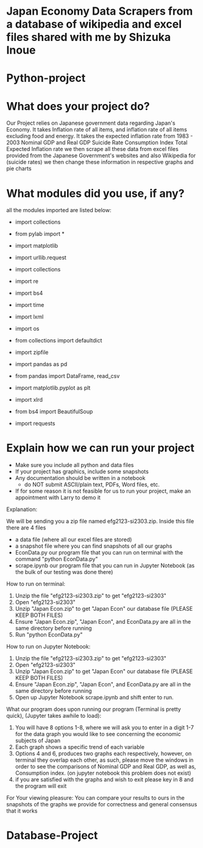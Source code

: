 # Japan Economy Data Scrapers from a database of wikipedia and excel files shared with me by Shizuka Inoue
# Python-project

# What does your project do?
Our Project relies on Japanese government data regarding Japan's Economy.
It takes Inflation rate of all items, and inflation rate of all items excluding food and energy.
It takes the expected inflation rate from 1983 - 2003
Nominal GDP and Real GDP
Suicide Rate
Consumption Index
Total Expected Inflation rate
we then scrape all these data from excel files provided from the Japanese Government's websites and also Wikipedia for (suicide rates)
we then change these information in respective graphs and pie charts

# What modules did you use, if any?

all the modules imported are listed below:

- import collections

- from pylab import *
- import matplotlib
- import urllib.request
- import collections
- import re
- import bs4
- import time
- import lxml

- import os

- from collections import defaultdict
- import zipfile                                                                                                                                                                                          
- import pandas as pd
- from pandas import DataFrame, read_csv
- import matplotlib.pyplot as plt
- import xlrd
- from bs4 import BeautifulSoup
- import requests

# Explain how we can run your project
- Make sure you include all python and data files
- If your project has graphics, include some snapshots
- Any documentation should be written in a notebook
    - do NOT submit ASCII/plain text, PDFs, Word files, etc.
- If for some reason it is not feasible for us to run your project, make an appointment with Larry to demo it

Explanation:

We will be sending you a zip file named efg2123-si2303.zip.
Inside this file there are 4 files
- a data file (where all our excel files are stored)
- a snapshot file where you can find snapshots of all our graphs
- EconData.py our program file that you can run on terminal with the command "python EconData.py"
- scrape.ipynb our program file that you can run in Jupyter Notebook (as the bulk of our testing was done there)

How to run on terminal:
1. Unzip the file "efg2123-si2303.zip" to get "efg2123-si2303"
2. Open "efg2123-si2303"
3. Unzip "Japan Econ.zip" to get "Japan Econ" our database file (PLEASE KEEP BOTH FILES)
4. Ensure "Japan Econ.zip", "Japan Econ", and EconData.py are all in the same directory before running
5. Run "python EconData.py"

How to run on Jupyter Notebook:
1. Unzip the file "efg2123-si2303.zip" to get "efg2123-si2303"
2. Open "efg2123-si2303"
3. Unzip "Japan Econ.zip" to get "Japan Econ" our database file (PLEASE KEEP BOTH FILES)
4. Ensure "Japan Econ.zip", "Japan Econ", and EconData.py are all in the same directory before running
5. Open up Jupyter Notebook scrape.ipynb and shift enter to run.

What our program does upon running our program (Terminal is pretty quick), (Jupyter takes awhile to load):
1. You will have 8 options 1-8, where we will ask you to enter in a digit 1-7 for the data graph you would like to see concerning the economic subjects of Japan
2. Each graph shows a specific trend of each variable
3. Options 4 and 6, produces two graphs each respectively, however, on terminal they overlap each other, as such, please move the windows in order to see the comparisons of Nominal GDP and Real GDP, as well as, Consumption index. (on jupyter notebook this problem does not exist)
4. if you are satisfied with the graphs and wish to exit please key in 8 and the program will exit

For Your viewing pleasure:
You can compare your results to ours in the snapshots of the graphs we provide for correctness and general consensus that it works


# Database-Project
